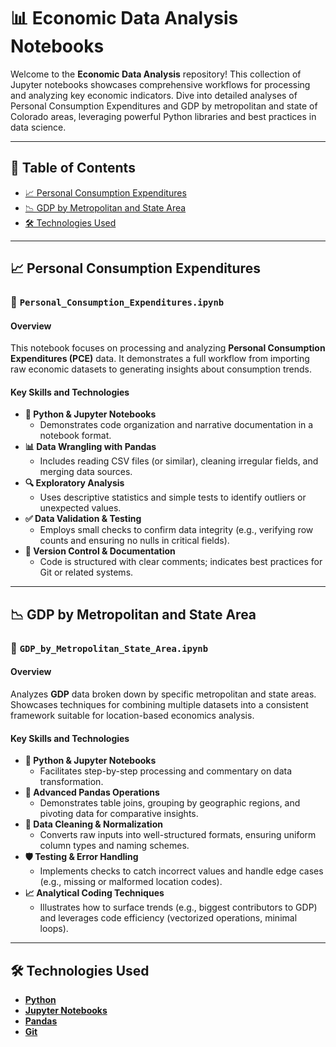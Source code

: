 # 📊 Economic Data Analysis Notebooks

Welcome to the **Economic Data Analysis** repository! This collection of Jupyter notebooks showcases comprehensive workflows for processing and analyzing key economic indicators. Dive into detailed analyses of Personal Consumption Expenditures and GDP by metropolitan and state of Colorado areas, leveraging powerful Python libraries and best practices in data science.

---

## 📁 Table of Contents

- [📈 Personal Consumption Expenditures](#personal-consumption-expenditures)
- [📉 GDP by Metropolitan and State Area](#gdp-by-metropolitan-and-state-area)
- [🛠️ Technologies Used](#technologies-used)

---

## 📈 Personal Consumption Expenditures

### 📓 `Personal_Consumption_Expenditures.ipynb`

#### Overview

This notebook focuses on processing and analyzing **Personal Consumption Expenditures (PCE)** data. It demonstrates a full workflow from importing raw economic datasets to generating insights about consumption trends.

#### Key Skills and Technologies

- **🐍 Python & Jupyter Notebooks**
  - Demonstrates code organization and narrative documentation in a notebook format.
- **📊 Data Wrangling with Pandas**
  - Includes reading CSV files (or similar), cleaning irregular fields, and merging data sources.
- **🔍 Exploratory Analysis**
  - Uses descriptive statistics and simple tests to identify outliers or unexpected values.
- **✅ Data Validation & Testing**
  - Employs small checks to confirm data integrity (e.g., verifying row counts and ensuring no nulls in critical fields).
- **📂 Version Control & Documentation**
  - Code is structured with clear comments; indicates best practices for Git or related systems.

---

## 📉 GDP by Metropolitan and State Area

### 📓 `GDP_by_Metropolitan_State_Area.ipynb`

#### Overview

Analyzes **GDP** data broken down by specific metropolitan and state areas. Showcases techniques for combining multiple datasets into a consistent framework suitable for location-based economics analysis.

#### Key Skills and Technologies

- **🐍 Python & Jupyter Notebooks**
  - Facilitates step-by-step processing and commentary on data transformation.
- **🔗 Advanced Pandas Operations**
  - Demonstrates table joins, grouping by geographic regions, and pivoting data for comparative insights.
- **🧹 Data Cleaning & Normalization**
  - Converts raw inputs into well-structured formats, ensuring uniform column types and naming schemes.
- **🛡️ Testing & Error Handling**
  - Implements checks to catch incorrect values and handle edge cases (e.g., missing or malformed location codes).
- **📈 Analytical Coding Techniques**
  - Illustrates how to surface trends (e.g., biggest contributors to GDP) and leverages code efficiency (vectorized operations, minimal loops).

---

## 🛠️ Technologies Used

- **[Python](https://www.python.org/)**
- **[Jupyter Notebooks](https://jupyter.org/)**
- **[Pandas](https://pandas.pydata.org/)**
- **[Git](https://git-scm.com/)**








